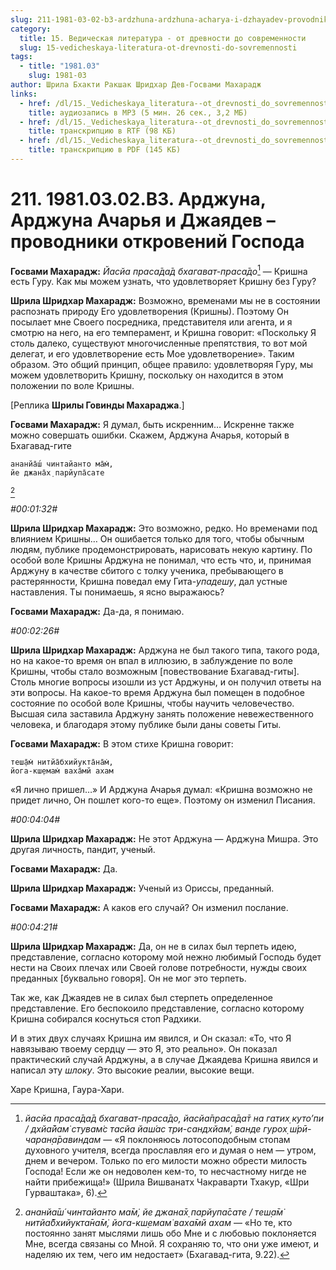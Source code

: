 ```yaml
---
slug: 211-1981-03-02-b3-ardzhuna-ardzhuna-acharya-i-dzhayadev-provodniki-otkrovenij-gospoda
category:
  title: 15. Ведическая литература - от древности до современности
  slug: 15-vedicheskaya-literatura-ot-drevnosti-do-sovremennosti
tags:
  - title: "1981.03"
    slug: 1981-03
author: Шрила Бхакти Ракшак Шридхар Дев-Госвами Махарадж
links:
  - href: /dl/15._Vedicheskaya_literatura--ot_drevnosti_do_sovremennosti/211_1981.03.02.B3_SridharMj_Ardzhuna_Ardzhuna_Acharja_i_Dzhajadev--provodniki_otkrovenij_Gospoda.mp3
    title: аудиозапись в MP3 (5 мин. 26 сек., 3,2 МБ)
  - href: /dl/15._Vedicheskaya_literatura--ot_drevnosti_do_sovremennosti/211_1981.03.02.B3_SridharMj_Ardzhuna_Ardzhuna_Acharja_i_Dzhajadev--provodniki_otkrovenij_Gospoda.rtf
    title: транскрипцию в RTF (98 КБ)
  - href: /dl/15._Vedicheskaya_literatura--ot_drevnosti_do_sovremennosti/211_1981.03.02.B3_SridharMj_Ardzhuna_Ardzhuna_Acharja_i_Dzhajadev--provodniki_otkrovenij_Gospoda.pdf
    title: транскрипцию в PDF (145 КБ)
---
```


# 211. 1981.03.02.B3. Арджуна, Арджуна Ачарья и Джаядев – проводники откровений Господа

**Госвами Махарадж:** *Йасйа праса̄да̄д бхагават-праса̄до*[^_ftn1] — Кришна есть Гуру. Как мы можем узнать, что удовлетворяет Кришну без Гуру?

**Шрила Шридхар Махарадж:** Возможно, временами мы не в состоянии распознать природу Его удовлетворения (Кришны). Поэтому Он посылает мне Своего посредника, представителя или агента, и я смотрю на него, на его темперамент, и Кришна говорит: «Поскольку Я столь далеко, существуют многочисленные препятствия, то вот мой делегат, и его удовлетворение есть Мое удовлетворение». Таким образом. Это общий принцип, общее правило: удовлетворяя Гуру, мы можем удовлетворить Кришну, поскольку он находится в этом положении по воле Кришны.

[Реплика **Шрилы Говинды Махараджа**.]

**Госвами Махарадж:** Я думал, быть искренним… Искренне также можно совершать ошибки. Скажем, Арджуна Ачарья, который в Бхагавад-гите

    ананйа̄ш́ чинтайанто ма̄м̇,
    йе джана̄х̣ парйупа̄сате
[^_ftn2]

*#00:01:32#*

**Шрила Шридхар Махарадж:** Это возможно, редко. Но временами под влиянием Кришны… Он ошибается только для того, чтобы обычным людям, публике продемонстрировать, нарисовать некую картину. По особой воле Кришны Арджуна не понимал, что есть что, и, принимая Арджуну в качестве сбитого с толку ученика, пребывающего в растерянности, Кришна поведал ему Гита-*упадешу*, дал устные наставления. Ты понимаешь, я ясно выражаюсь?

**Госвами Махарадж:** Да-да, я понимаю.

*#00:02:26#*

**Шрила Шридхар Махарадж:** Арджуна не был такого типа, такого рода, но на какое-то время он впал в иллюзию, в заблуждение по воле Кришны, чтобы стало возможным [повествование Бхагавад-гиты]. Столь многие вопросы изошли из уст Арджуны, и он получил ответы на эти вопросы. На какое-то время Арджуна был помещен в подобное состояние по особой воле Кришны, чтобы научить человечество. Высшая сила заставила Арджуну занять положение невежественного человека, и благодаря этому публике были даны советы Гиты.

**Госвами Махарадж:** В этом стихе Кришна говорит:

    теш̣а̄м̇ нитйа̄бхийукта̄на̄м̇,
    йога-кш̣емам̇ ваха̄мй ахам

«Я лично пришел…» И Арджуна Ачарья думал: «Кришна возможно не придет лично, Он пошлет кого-то еще». Поэтому он изменил Писания.

*#00:04:04#*

**Шрила Шридхар Махарадж:** Не этот Арджуна — Арджуна Мишра. Это другая личность, пандит, ученый.

**Госвами Махарадж:** Да.

**Шрила Шридхар Махарадж:** Ученый из Ориссы, преданный.

**Госвами Махарадж:** А каков его случай? Он изменил послание.

*#00:04:21#*

**Шрила Шридхар Махарадж:** Да, он не в силах был терпеть идею, представление, согласно которому мой нежно любимый Господь будет нести на Своих плечах или Своей голове потребности, нужды своих преданных [буквально говоря]. Он не мог это терпеть.

Так же, как Джаядев не в силах был стерпеть определенное представление. Его беспокоило представление, согласно которому Кришна собирался коснуться стоп Радхики.

И в этих двух случаях Кришна им явился, и Он сказал: «То, что Я навязываю твоему сердцу — это Я, это реально». Он показал практический случай Арджуны, а в случае Джаядева Кришна явился и написал эту *шлоку*. Это высокие реалии, высокие вещи.

Харе Кришна, Гаура-Хари.



[^_ftn1]: *йасйа праса̄да̄д бхагават-праса̄до, йасйа̄праса̄да̄т на гатих̣ куто’пи / дхйа̄йам̇ стувам̇с тасйа йаш́ас три-сандхйам̇, ванде гурох̣ ш́рӣ-чаран̣а̄равиндам* — «Я поклоняюсь лотосоподобным стопам духовного учителя, всегда прославляя его и думая о нем — утром, днем и вечером. Только по его милости можно обрести милость Господа! Если же он недоволен кем-то, то несчастному нигде не найти прибежища!» (Шрила Вишванатх Чакраварти Тхакур, «Шри Гурваштака», 6).

[^_ftn2]: *ананйа̄ш́ чинтайанто ма̄м̇, йе джана̄х̣ парйупа̄сате / теш̣а̄м̇ нитйа̄бхийукта̄на̄м̇, йога-кш̣емам̇ ваха̄мй ахам* — «Но те, кто постоянно занят мыслями лишь обо Мне и с любовью поклоняется Мне, всегда связаны со Мной. Я сохраняю то, что они уже имеют, и наделяю их тем, чего им недостает» (Бхагавад-гита, 9.22).

